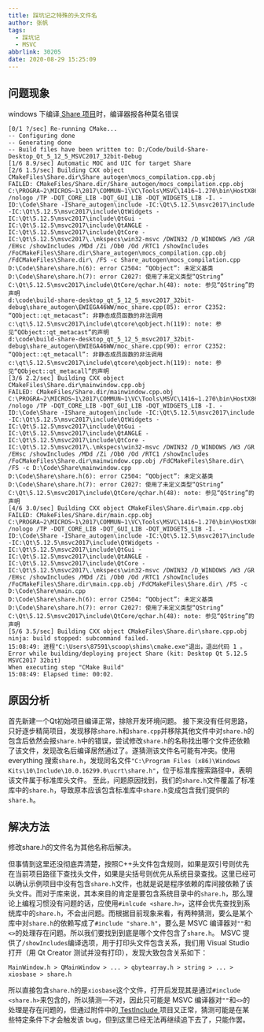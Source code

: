 ```yaml
---
title: 踩坑记之特殊的头文件名
author: 张帆
tags:
  - 踩坑记
  - MSVC
abbrlink: 30205
date: 2020-08-29 15:25:09
---
```


## 问题现象

windows 下编译[ Share 项目](https://github.com/xyz1001/BlogExamples/tree/master/Share)时，编译器报各种莫名错误

<!--more-->

```
[0/1 ?/sec] Re-running CMake...
-- Configuring done
-- Generating done
-- Build files have been written to: D:/Code/build-Share-Desktop_Qt_5_12_5_MSVC2017_32bit-Debug
[1/6 8.9/sec] Automatic MOC and UIC for target Share
[2/6 1.5/sec] Building CXX object CMakeFiles\Share.dir\Share_autogen\mocs_compilation.cpp.obj
FAILED: CMakeFiles/Share.dir/Share_autogen/mocs_compilation.cpp.obj 
C:\PROGRA~2\MICROS~1\2017\COMMUN~1\VC\Tools\MSVC\1416~1.270\bin\HostX86\x86\cl.exe  /nologo /TP -DQT_CORE_LIB -DQT_GUI_LIB -DQT_WIDGETS_LIB -I. -ID:\Code\Share -IShare_autogen\include -IC:\Qt\5.12.5\msvc2017\include -IC:\Qt\5.12.5\msvc2017\include\QtWidgets -IC:\Qt\5.12.5\msvc2017\include\QtGui -IC:\Qt\5.12.5\msvc2017\include\QtANGLE -IC:\Qt\5.12.5\msvc2017\include\QtCore -IC:\Qt\5.12.5\msvc2017\.\mkspecs\win32-msvc /DWIN32 /D_WINDOWS /W3 /GR /EHsc /showIncludes /MDd /Zi /Ob0 /Od /RTC1 /showIncludes /FoCMakeFiles\Share.dir\Share_autogen\mocs_compilation.cpp.obj /FdCMakeFiles\Share.dir\ /FS -c Share_autogen\mocs_compilation.cpp
D:\Code\Share\share.h(6): error C2504: “QObject”: 未定义基类
D:\Code\Share\share.h(7): error C2027: 使用了未定义类型“QString”
C:\Qt\5.12.5\msvc2017\include\QtCore/qchar.h(48): note: 参见“QString”的声明
d:\code\build-share-desktop_qt_5_12_5_msvc2017_32bit-debug\share_autogen\EWIEGA46WW/moc_share.cpp(85): error C2352: “QObject::qt_metacast”: 非静态成员函数的非法调用
c:\qt\5.12.5\msvc2017\include\qtcore\qobject.h(119): note: 参见“QObject::qt_metacast”的声明
d:\code\build-share-desktop_qt_5_12_5_msvc2017_32bit-debug\share_autogen\EWIEGA46WW/moc_share.cpp(90): error C2352: “QObject::qt_metacall”: 非静态成员函数的非法调用
c:\qt\5.12.5\msvc2017\include\qtcore\qobject.h(119): note: 参见“QObject::qt_metacall”的声明
[3/6 2.2/sec] Building CXX object CMakeFiles\Share.dir\mainwindow.cpp.obj
FAILED: CMakeFiles/Share.dir/mainwindow.cpp.obj 
C:\PROGRA~2\MICROS~1\2017\COMMUN~1\VC\Tools\MSVC\1416~1.270\bin\HostX86\x86\cl.exe  /nologo /TP -DQT_CORE_LIB -DQT_GUI_LIB -DQT_WIDGETS_LIB -I. -ID:\Code\Share -IShare_autogen\include -IC:\Qt\5.12.5\msvc2017\include -IC:\Qt\5.12.5\msvc2017\include\QtWidgets -IC:\Qt\5.12.5\msvc2017\include\QtGui -IC:\Qt\5.12.5\msvc2017\include\QtANGLE -IC:\Qt\5.12.5\msvc2017\include\QtCore -IC:\Qt\5.12.5\msvc2017\.\mkspecs\win32-msvc /DWIN32 /D_WINDOWS /W3 /GR /EHsc /showIncludes /MDd /Zi /Ob0 /Od /RTC1 /showIncludes /FoCMakeFiles\Share.dir\mainwindow.cpp.obj /FdCMakeFiles\Share.dir\ /FS -c D:\Code\Share\mainwindow.cpp
D:\Code\Share\share.h(6): error C2504: “QObject”: 未定义基类
D:\Code\Share\share.h(7): error C2027: 使用了未定义类型“QString”
C:\Qt\5.12.5\msvc2017\include\QtCore/qchar.h(48): note: 参见“QString”的声明
[4/6 3.0/sec] Building CXX object CMakeFiles\Share.dir\main.cpp.obj
FAILED: CMakeFiles/Share.dir/main.cpp.obj 
C:\PROGRA~2\MICROS~1\2017\COMMUN~1\VC\Tools\MSVC\1416~1.270\bin\HostX86\x86\cl.exe  /nologo /TP -DQT_CORE_LIB -DQT_GUI_LIB -DQT_WIDGETS_LIB -I. -ID:\Code\Share -IShare_autogen\include -IC:\Qt\5.12.5\msvc2017\include -IC:\Qt\5.12.5\msvc2017\include\QtWidgets -IC:\Qt\5.12.5\msvc2017\include\QtGui -IC:\Qt\5.12.5\msvc2017\include\QtANGLE -IC:\Qt\5.12.5\msvc2017\include\QtCore -IC:\Qt\5.12.5\msvc2017\.\mkspecs\win32-msvc /DWIN32 /D_WINDOWS /W3 /GR /EHsc /showIncludes /MDd /Zi /Ob0 /Od /RTC1 /showIncludes /FoCMakeFiles\Share.dir\main.cpp.obj /FdCMakeFiles\Share.dir\ /FS -c D:\Code\Share\main.cpp
D:\Code\Share\share.h(6): error C2504: “QObject”: 未定义基类
D:\Code\Share\share.h(7): error C2027: 使用了未定义类型“QString”
C:\Qt\5.12.5\msvc2017\include\QtCore/qchar.h(48): note: 参见“QString”的声明
[5/6 3.5/sec] Building CXX object CMakeFiles\Share.dir\share.cpp.obj
ninja: build stopped: subcommand failed.
15:08:49: 进程"C:\Users\87591\scoop\shims\cmake.exe"退出，退出代码 1 。
Error while building/deploying project Share (kit: Desktop Qt 5.12.5 MSVC2017 32bit)
When executing step "CMake Build"
15:08:49: Elapsed time: 00:02.
```

## 原因分析

首先新建一个Qt初始项目编译正常，排除开发环境问题。
接下来没有任何思路，只好逐步精简项目，发现移除`share.h`和`share.cpp`并移除其他文件中对`share.h`的包含后依然会报`share.h`中的错误，尝试修改`share.h`的名称找出哪个文件还依赖了该文件，发现改名后编译居然通过了。遂猜测该文件名可能有冲突。使用 everything 搜索`share.h`，发现同名文件`"C:\Program Files (x86)\Windows Kits\10\Include\10.0.16299.0\ucrt\share.h"`，位于标准库搜索路径中，表明该文件属于标准库头文件。
至此，问题原因找到，我们的`share.h`文件覆盖了标准库中的`share.h`，导致原本应该包含标准库中`share.h`变成包含我们提供的`share.h`。

## 解决方法

修改share.h的文件名为其他名称后解决。

但事情到这里还没彻底弄清楚，按照C++头文件包含规则，如果是双引号则优先在当前项目路径下查找头文件，如果是尖括号则优先从系统目录查找。这里已经可以确认示例项目中没有包含`share.h`文件，也就是说是程序依赖的库间接依赖了该头文件。而对于库来说，其本来目的肯定是要包含系统目录中的`share.h`，那么理论上编程习惯没有问题的话，应使用`#inlcude <share.h>`，这样会优先查找到系统库中的`share.h`，不会出问题。而根据目前现象来看，有两种猜测，要么是某个库中对`share.h`的依赖写成了`#include "share.h"`，要么是 MSVC 编译器对`""`和`<>`的处理存在问题。所以我们要找到到底是哪个文件包含了`share.h`。
MSVC 提供了`/showIncludes`编译选项，用于打印头文件包含关系，我们用 Visual Studio 打开（用 Qt Creator 测试并没有打印），发现大致包含关系如下：
```
MainWindow.h > QMainWindow > ... > qbytearray.h > string > ... > xiosbase > share.h
 ```
 所以直接包含`share.h`的是`xiosbase`这个文件，打开后发现其是通过`#include <share.h>`来包含的，所以猜测一不对，因此只可能是 MSVC 编译器对`""`和`<>`的处理是存在问题的，但通过附件中的[ TestInclude ](https://github.com/xyz1001/BlogExamples/tree/master/TestInclude)项目又正常，猜测可能是在某些特定条件下才会触发该 bug，但到这里已经无法再继续追下去了，只能作罢。
